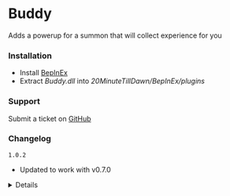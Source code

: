 # Buddy
Adds a powerup for a summon that will collect experience for you

### Installation
- Install [BepInEx](https://20-minutes-till-dawn.thunderstore.io/package/BepInExPackMTD/BepInExPack_20MTD/)
- Extract _Buddy.dll_ into _20MinuteTillDawn/BepInEx/plugins_

### Support
Submit a ticket on [GitHub](https://github.com/iZastic/20mtd-buddy/issues)

### Changelog
`1.0.2`
- Updated to work with v0.7.0

<details>

`1.0.1`
- Slowed buddy down a little bit for balance
- Buddy now moves faster towards the player so he can keep up

`1.0.0`
- Initial upload

</details>